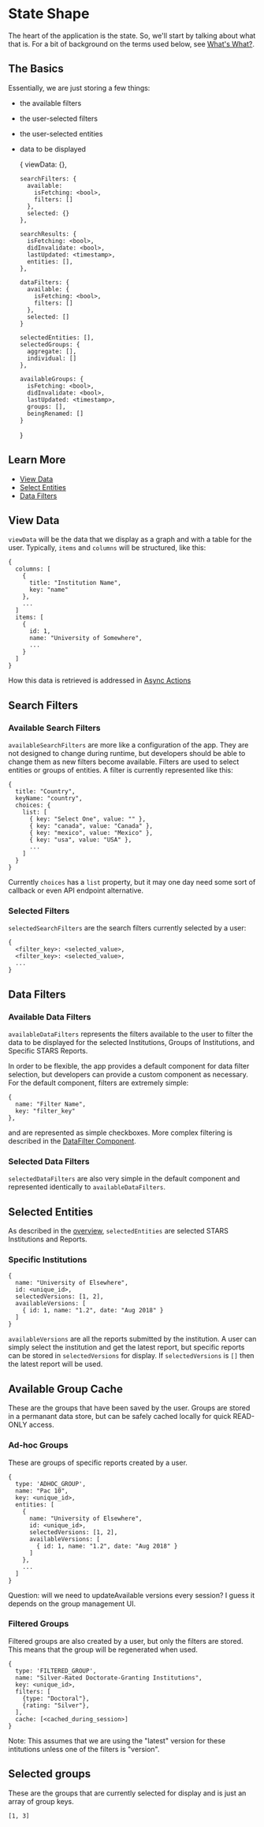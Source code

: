# State Shape

The heart of the application is the state. So, we'll start by
talking about what that is. For a bit of background on the terms
used below, see [What's What?](../introduction/WhatIsWhat.md).

## The Basics

Essentially, we are just storing a few things:

* the available filters
* the user-selected filters
* the user-selected entities
* data to be displayed

    {
      viewData: {},

      searchFilters: {
        available:
          isFetching: <bool>,
          filters: []
        },
        selected: {}
      },
      
      searchResults: {
        isFetching: <bool>,
        didInvalidate: <bool>,
        lastUpdated: <timestamp>,
        entities: [],
      },

      dataFilters: {
        available: {
          isFetching: <bool>,
          filters: []
        },
        selected: []
      }

      selectedEntities: [],
      selectedGroups: {
        aggregate: [],
        individual: []
      },

      availableGroups: {
        isFetching: <bool>,
        didInvalidate: <bool>,
        lastUpdated: <timestamp>,
        groups: [],
        beingRenamed: []
      }
    }

## Learn More

 - [View Data](ViewData.md)
 - [Select Entities](SelectingEntities.md)
 - [Data Filters](DataFilters.md)

## View Data

`viewData` will be the data that we display as a graph and with a
table for the user. Typically, `items` and `columns` will be structured, like this:

    {
      columns: [
        {
          title: "Institution Name",
          key: "name"
        },
        ...
      ]
      items: [
        {
          id: 1,
          name: "University of Somewhere",
          ...
        }
      ]
    }

How this data is retrieved is addressed in
[Async Actions](AsyncActions.md)

## Search Filters

### Available Search Filters

`availableSearchFilters` are more like a configuration of the app.
They are not designed to change during runtime, but developers should
be able to change them as new filters become available. Filters are used
to select entities or groups of entities. A filter is currently
represented like this:

    {
      title: "Country",
      keyName: "country",
      choices: {
        list: [
          { key: "Select One", value: "" },
          { key: "canada", value: "Canada" },
          { key: "mexico", value: "Mexico" },
          { key: "usa", value: "USA" },
          ...
        ]
      }
    }

Currently `choices` has a `list` property, but it may one day need
some sort of callback or even API endpoint alternative.

### Selected Filters

`selectedSearchFilters` are the search filters currently selected by a user:

    {
      <filter_key>: <selected_value>,
      <filter_key>: <selected_value>,
      ...
    }

## Data Filters

### Available Data Filters

`availableDataFilters` represents the filters available to the user
to filter the data to be displayed for the selected Institutions, Groups
of Institutions, and Specific STARS Reports.

In order to be flexible, the app provides a default component for data
filter selection, but developers can provide a custom component as
necessary. For the default component, filters are extremely simple:

    {
      name: "Filter Name",
      key: "filter_key"
    },

and are represented as simple checkboxes. More complex filtering is
described in the [DataFilter Component](../components/DataFilter.md).

### Selected Data Filters

`selectedDataFilters` are also very simple in the default component and
represented identically to `availableDataFilters`.

## Selected Entities

As described in the [overview](Overview.md), `selectedEntities` are
selected STARS Institutions and Reports.

### Specific Institutions

    {
      name: "University of Elsewhere",
      id: <unique_id>,
      selectedVersions: [1, 2],
      availableVersions: [
        { id: 1, name: "1.2", date: "Aug 2018" }
      ]
    }

`availableVersions` are all the reports submitted by the institution.
A user can simply select the institution and get the latest report,
but specific reports can be stored in `selectedVersions` for display.
If `selectedVersions` is `[]` then the latest report will be used.

## Available Group Cache

These are the groups that have been saved by the user.
Groups are stored in a permanant data store, but can be safely cached
locally for quick READ-ONLY access.

### Ad-hoc Groups

These are groups of specific reports created by a user.

    {
      type: 'ADHOC_GROUP',
      name: "Pac 10",
      key: <unique_id>,
      entities: [
        {
          name: "University of Elsewhere",
          id: <unique_id>,
          selectedVersions: [1, 2],
          availableVersions: [
            { id: 1, name: "1.2", date: "Aug 2018" }
          ]
        },
        ...
      ]
    }

Question: will we need to updateAvailable versions every session?
I guess it depends on the group management UI.

### Filtered Groups

Filtered groups are also created by a user, but only the filters are
stored. This means that the group will be regenerated when used.

    {
      type: 'FILTERED_GROUP',
      name: "Silver-Rated Doctorate-Granting Institutions",
      key: <unique_id>,
      filters: [
        {type: "Doctoral"},
        {rating: "Silver"},
      ],
      cache: [<cached_during_session>]
    }
  
Note: This assumes that we are using the "latest" version for
these intitutions unless one of the filters is "version".

## Selected groups

These are the groups that are currently selected for display and
is just an array of group keys.

    [1, 3]